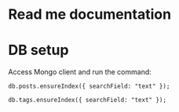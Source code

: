 # Read me documentation

# DB setup
Access Mongo client and run the command:
```
db.posts.ensureIndex({ searchField: "text" });

db.tags.ensureIndex({ searchField: "text" });
```